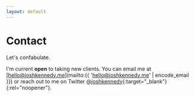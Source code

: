 ```yaml
---
layout: default
---
```


<h1 class="Page-title">Contact</h1>

<p class="Lede">Let's confabulate.</p>

I'm current **open** to taking new clients. You can email me at [hello@joshkennedy.me](mailto:{{ 'hello@joshkennedy.me' | encode_email }}) or reach out to me on Twitter [@joshkennedy](https://www.twitter.com/joshkennedy){:target="_blank"}{:rel="noopener"}.
